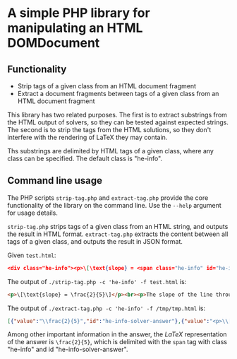 # A simple PHP library for manipulating an HTML DOMDocument

## Functionality
* Strip tags of a given class from an HTML document fragment
* Extract a document fragments between tags of a given class from an HTML document fragment 

This library has two related purposes.
The first is to extract substrings from the HTML output of solvers, so they can be tested against expected strings.
The second is to strip the tags from the HTML solutions, so they don't interfere with the rendering of LaTeX they may contain.

Ths substrings are delimited by HTML tags of a given class, where any class can be specified.
The default class is "he-info".


## Command line usage
The PHP scripts `strip-tag.php` and `extract-tag.php` provide the core functionality of the library on the command line.
Use the `--help` argument for usage details. 

`strip-tag.php` strips tags of a given class from an HTML string, and outputs the result in HTML format.
`extract-tag.php` extracts the content between all tags of a given class, and outputs the result in JSON format.

Given `test.html`:
```json
<div class="he-info"><p>\[\text{slope} = <span class="he-info" id="he-info-solver-answer">\frac{2}{5}</span>\]</p><br/><p>The slope of the line through the two distinct points \((x_1, y_1)\) and \((x_2, y_2)\), where \(x_1 \ne x_2\), is given by the formula: \[\text{slope} = \frac{y_2 - y_1}{x_2 - x_1}\]</p><p>\[\begin{aligned}\text{slope} &amp;= \frac{y_2-y_1}{x_2-x_1} \\ &amp;= \frac{-2 - -4}{2 - -3} \\ &amp;= \frac{2}{5} \\ &amp;= \frac{2}{5}\end{aligned}\]</p></div>
```

The output of `./strip-tag.php -c 'he-info' -f test.html` is:
```html
<p>\[\text{slope} = \frac{2}{5}\]</p><br><p>The slope of the line through the two distinct points \((x_1, y_1)\) and \((x_2, y_2)\), where \(x_1 \ne x_2\), is given by the formula: \[\text{slope} = \frac{y_2 - y_1}{x_2 - x_1}\]</p><p>\[\begin{aligned}\text{slope} &amp;= \frac{y_2-y_1}{x_2-x_1} \\ &amp;= \frac{-2 - -4}{2 - -3} \\ &amp;= \frac{2}{5} \\ &amp;= \frac{2}{5}\end{aligned}\]</p>
```

The output of `./extract-tag.php -c 'he-info' -f /tmp/tmp.html` is:
```json
[{"value":"\\frac{2}{5}","id":"he-info-solver-answer"},{"value":"<p>\\[\\text{slope} = \\frac{2}{5}\\]<\/p><br><p>The slope of the line through the two distinct points \\((x_1, y_1)\\) and \\((x_2, y_2)\\), where \\(x_1 \\ne x_2\\), is given by the formula: \\[\\text{slope} = \\frac{y_2 - y_1}{x_2 - x_1}\\]<\/p><p>\\[\\begin{aligned}\\text{slope} &amp;= \\frac{y_2-y_1}{x_2-x_1} \\\\ &amp;= \\frac{-2 - -4}{2 - -3} \\\\ &amp;= \\frac{2}{5} \\\\ &amp;= \\frac{2}{5}\\end{aligned}\\]<\/p>"}]
```

Among other important information in the answer, the $`LaTeX`$ representation of the answer is `\frac{2}{5}`, which is delimited with the `span` tag with class "he-info" and id "he-info-solver-answer".
